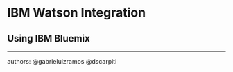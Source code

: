 # IBM Watson Integration
## Using IBM Bluemix
------------------------------------
authors:
@gabrieluizramos
@dscarpiti